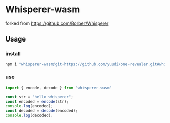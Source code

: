 # Whisperer-wasm

forked from <https://github.com/Borber/Whisperer>

## Usage

### install

```sh
npm i "whisperer-wasm@git+https://github.com/yuudi/one-revealer.git#whisperer-wasm"
```

### use

```js
import { encode, decode } from "whisperer-wasm"

const str = "hello whisperer";
const encoded = encode(str);
console.log(encoded);
const decoded = decode(encoded);
console.log(decoded);
```